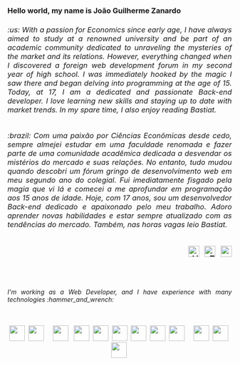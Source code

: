 
<h3 align="left"> Hello world, my name is João Guilherme Zanardo<h3>
 
<div style="display: inline_block"> 
 <div align="left" width="50%">
   <h6 align="justify">:us: With a passion for Economics since early age, I have always aimed to study at a renowned university and be part of an academic community dedicated to unraveling the mysteries of the market and its relations. However, everything changed when I discovered a foreign web development forum in my second year of high school. I was immediately hooked by the magic I saw there and began delving into programming at the age of 15. Today, at 17, I am a dedicated and passionate Back-end developer. I love learning new skills and staying up to date with market trends. In my spare time, I also enjoy reading Bastiat.</h6>
   <h6 align="justify">:brazil: Com uma paixão por Ciências Econômicas desde cedo, sempre almejei estudar em uma faculdade renomada e fazer parte de uma comunidade acadêmica dedicada a desvendar os mistérios do mercado e suas relações. No entanto, tudo mudou quando descobri um fórum gringo de desenvolvimento web em meu segundo ano do colegial. Fui imediatamente fisgado pela magia que vi lá e comecei a me aprofundar em programação aos 15 anos de idade. Hoje, com 17 anos, sou um desenvolvedor Back-end dedicado e apaixonado pelo meu trabalho. Adoro aprender novas habilidades e estar sempre atualizado com as tendências do mercado. Também, nas horas vagas leio Bastiat.<h6>
 </div>
 <div align="right">
  <a href="https://www.linkedin.com/in/jo%C3%A3o-zanardo-14abb9203/" target="_blank"/><img src="https://cdn.jsdelivr.net/gh/devicons/devicon/icons/linkedin/linkedin-original.svg" alt="LinkedIn Logo" height="25" /></a>&nbsp&nbsp
  <a href="https://twitter.com/jgzanardo" target="_blank"><img  src="https://cdn.jsdelivr.net/gh/devicons/devicon/icons/twitter/twitter-original.svg" alt="Twitter Logo" height="25"/></a>&nbsp&nbsp
  <a href="zanardojoao05@gmail.com?subject=Hello" target="_blank"><img src="https://cdn.jsdelivr.net/gh/devicons/devicon/icons/google/google-original.svg" height="25"/></a>
 </div>
</div> 
 
## 
 
 <br>
 <div align="justify" >
   <h6>I'm working as a Web Developer, and I have experience with many technologies :hammer_and_wrench: </h6>
<br>
 <div align="center">
  <img height="35" src="https://cdn.jsdelivr.net/gh/devicons/devicon/icons/git/git-original.svg" />&nbsp
  <img height="35" src="https://cdn.jsdelivr.net/gh/devicons/devicon/icons/docker/docker-original.svg" />&nbsp&nbsp&nbsp&nbsp
  <img height="35" src="https://cdn.jsdelivr.net/gh/devicons/devicon/icons/nodejs/nodejs-original.svg" />  &nbsp
    <img height="35" src="https://cdn.jsdelivr.net/gh/devicons/devicon/icons/typescript/typescript-original.svg" />&nbsp
<img height="35" src="https://cdn.jsdelivr.net/gh/devicons/devicon/icons/postgresql/postgresql-original.svg" />&nbsp
<img height="35" src="https://cdn.jsdelivr.net/gh/devicons/devicon/icons/mysql/mysql-original.svg" />&nbsp
<img height="35" src="https://cdn.jsdelivr.net/gh/devicons/devicon/icons/sqlite/sqlite-original.svg" />&nbsp
<img height="35" src="https://cdn.jsdelivr.net/gh/devicons/devicon/icons/mongodb/mongodb-original.svg" />&nbsp
<img height="35" src="https://cdn.jsdelivr.net/gh/devicons/devicon/icons/redis/redis-original.svg" />&nbsp&nbsp&nbsp&nbsp
<img height="35" src="https://cdn.jsdelivr.net/gh/devicons/devicon/icons/html5/html5-original.svg" />&nbsp
  <img height="35" src="https://cdn.jsdelivr.net/gh/devicons/devicon/icons/css3/css3-original.svg" />&nbsp
  <img height="35" src="https://cdn.jsdelivr.net/gh/devicons/devicon/icons/javascript/javascript-original.svg" />&nbsp
 </div>

 </div>

 
